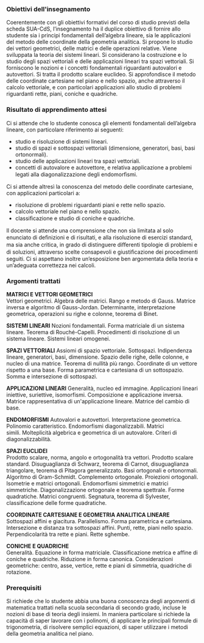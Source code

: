 ### Obiettivi dell'insegnamento
Coerentemente con gli obiettivi formativi del corso di studio previsti della scheda SUA-CdS, l’insegnamento ha il duplice obiettivo di fornire allo studente sia i principi fondamentali dell’algebra lineare, sia le applicazioni del metodo delle coordinate della geometria analitica. Si propone lo studio dei vettori geometrici, delle matrici e delle operazioni relative. Viene sviluppata la teoria dei sistemi lineari. Si considerano la costruzione e lo studio degli spazi vettoriali e delle applicazioni lineari tra spazi vettoriali. Si forniscono le nozioni e i concetti fondamentali riguardanti autovalori e autovettori. Si tratta il prodotto scalare euclideo. Si approfondisce il metodo delle coordinate cartesiane nel piano e nello spazio, anche attraverso il calcolo vettoriale, e con particolari applicazioni allo studio di problemi riguardanti rette, piani, coniche e quadriche.

### Risultato di apprendimento attesi
Ci si attende che lo studente conosca gli elementi fondamentali dell’algebra lineare, con particolare riferimento ai seguenti:

- studio e risoluzione di sistemi lineari.
- studio di spazi e sottospazi vettoriali (dimensione, generatori, basi, basi ortonormali).
- studio delle applicazioni lineari tra spazi vettoriali.
- concetti di autovalore e autovettore, e relativa applicazione a problemi legati alla diagonalizzazione degli endomorﬁsmi.

Ci si attende altresì la conoscenza del metodo delle coordinate cartesiane, con applicazioni particolari a:

- risoluzione di problemi riguardanti piani e rette nello spazio.
- calcolo vettoriale nel piano e nello spazio.
- classiﬁcazione e studio di coniche e quadriche.

Il docente si attende una comprensione che non sia limitata al solo enunciato di deﬁnizioni e di risultati, e alla risoluzione di esercizi standard, ma sia anche critica, in grado di distinguere diﬀerenti tipologie di problemi e di soluzioni, attraverso scelte consapevoli e giustiﬁcazione dei procedimenti seguiti. Ci si aspettano inoltre un’esposizione ben argomentata della teoria e un’adeguata correttezza nei calcoli.
### Argomenti trattati
**MATRICI E VETTORI GEOMETRICI**  
Vettori geometrici. Algebra delle matrici. Rango e metodo di Gauss. Matrice inversa e algoritmo di Gauss-Jordan. Determinante, interpretazione geometrica, operazioni su righe e colonne, teorema di Binet.
  
**SISTEMI LINEARI**
Nozioni fondamentali. Forma matriciale di un sistema lineare. Teorema di Rouché-Capelli. Procedimenti di risoluzione di un sistema lineare. Sistemi lineari omogenei.
  
**SPAZI VETTORIALI**
Assiomi di spazio vettoriale. Sottospazi. Indipendenza lineare, generatori, basi, dimensione. Spazio delle righe, delle colonne, e nucleo di una matrice. Teorema di nullità più rango. Coordinate di un vettore rispetto a una base. Forma parametrica e cartesiana di un sottospazio. Somma e intersezione di sottospazi. 

**APPLICAZIONI LINEARI**
Generalità, nucleo ed immagine. Applicazioni lineari iniettive, suriettive, isomorfismi. Composizione e applicazione inversa. Matrice rappresentativa di un'applicazione lineare. Matrice del cambio di base. 

**ENDOMORFISMI**
Autovalori e autovettori. Interpretazione geometrica. Polinomio caratteristico. Endomorfismi diagonalizzabili. Matrici simili. Molteplicità algebrica e geometrica di un autovalore. Criteri di diagonalizzabilità. 

**SPAZI EUCLIDEI**  
Prodotto scalare, norma, angolo e ortogonalità tra vettori. Prodotto scalare standard. Disuguaglianza di Schwarz, teorema di Carnot, disuguaglianza triangolare, teorema di Pitagora generalizzato. Basi ortogonali e ortonormali. Algoritmo di Gram-Schmidt. Complemento ortogonale. Proiezioni ortogonali. Isometrie e matrici ortogonali. Endomorfismi simmetrici e matrici simmetriche. Diagonalizzazione ortogonale e teorema spettrale. Forme quadratiche. Matrici congruenti. Segnatura, teorema di Sylvester, classificazione delle forme quadratiche.

**COORDINATE CARTESIANE E GEOMETRIA ANALITICA LINEARE**  
Sottospazi affini e giacitura. Parallelismo. Forma parametrica e cartesiana. Intersezione e distanza tra sottospazi affini. Punti, rette, piani nello spazio.  Perpendicolarità tra rette e piani. Rette sghembe.
  
**CONICHE E QUADRICHE**  
Generalità. Equazione in forma matriciale. Classificazione metrica e affine di coniche e quadriche. Riduzione in forma canonica. Considerazioni geometriche: centro, asse, vertice, rette e piani di simmetria, quadriche di rotazione.
### Prerequisiti
Si richiede che lo studente abbia una buona conoscenza degli argomenti di matematica trattati nella scuola secondaria di secondo grado, incluse le nozioni di base di teoria degli insiemi. In maniera particolare si richiede la capacità di saper lavorare con i polinomi, di applicare le principali formule di trigonometria, di risolvere semplici equazioni, di saper utilizzare i metodi della geometria analitica nel piano. 
